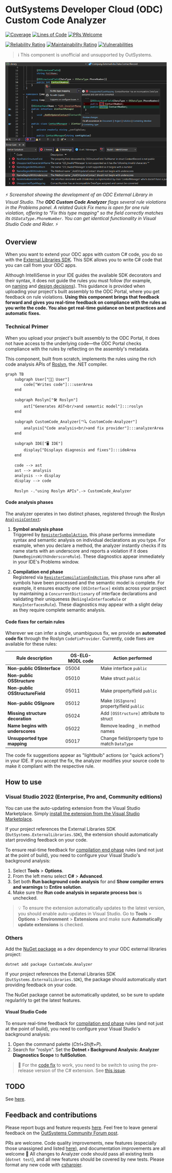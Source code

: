 # OutSystems Developer Cloud (ODC) Custom Code Analyzer

[![Coverage](https://sonarcloud.io/api/project_badges/measure?project=jonathanalgar_CustomCode-Analyzer&metric=coverage&token=cdc14f785767dbdef568a43b914c07c5be4f2e69)](https://sonarcloud.io/summary/new_code?id=jonathanalgar_CustomCode-Analyzer)
[![Lines of Code](https://sonarcloud.io/api/project_badges/measure?project=jonathanalgar_CustomCode-Analyzer&metric=ncloc&token=cdc14f785767dbdef568a43b914c07c5be4f2e69)](https://sonarcloud.io/summary/new_code?id=jonathanalgar_CustomCode-Analyzer) [![PRs Welcome](https://img.shields.io/badge/PRs-welcome-brightgreen.svg?style=flat-square)](https://makeapullrequest.com)

[![Reliability Rating](https://sonarcloud.io/api/project_badges/measure?project=jonathanalgar_CustomCode-Analyzer&metric=reliability_rating&token=cdc14f785767dbdef568a43b914c07c5be4f2e69)](https://sonarcloud.io/summary/new_code?id=jonathanalgar_CustomCode-Analyzer) [![Maintainability Rating](https://sonarcloud.io/api/project_badges/measure?project=jonathanalgar_CustomCode-Analyzer&metric=sqale_rating&token=cdc14f785767dbdef568a43b914c07c5be4f2e69)](https://sonarcloud.io/summary/new_code?id=jonathanalgar_CustomCode-Analyzer)
 [![Vulnerabilities](https://sonarcloud.io/api/project_badges/measure?project=jonathanalgar_CustomCode-Analyzer&metric=vulnerabilities&token=cdc14f785767dbdef568a43b914c07c5be4f2e69)](https://sonarcloud.io/summary/new_code?id=jonathanalgar_CustomCode-Analyzer)

> :information_source: This component is unofficial and unsupported by OutSystems.

![](https://github.com/jonathanalgar/CustomCode-Analyzer/blob/main/screenshot.png?raw=true)

⚡ _Screenshot showing the development of an ODC External Library in Visual Studio. The **ODC Custom Code Analyzer** flags several rule violations in the Problems panel. A related Quick Fix menu is open for one rule violation, offering to "Fix this type mapping" so the field correctly matches its `OSDataType.PhoneNumber`. You can get identical functionality in Visual Studio Code and Rider._  ⚡ 

## Overview

When you want to extend your ODC apps with custom C# code, you do so with the [External Libraries SDK](https://success.outsystems.com/documentation/outsystems_developer_cloud/building_apps/extend_your_apps_with_custom_code/external_libraries_sdk_readme/). This SDK allows you to write C# code that you can call from your ODC apps.

Although IntelliSense in your IDE guides the available SDK decorators and their syntax, it does not guide the rules you must follow (for example, on [naming](https://www.outsystems.com/tk/redirect?g=OS-ELG-MODL-05019) and [design decisions](https://www.outsystems.com/tk/redirect?g=OS-ELG-MODL-05018)). This guidance is provided when uploading your project's built assembly to the ODC Portal, where you get feedback on rule violations. **Using this component brings that feedback forward and gives you real-time feedback on compliance with the rules as you write the code. You also get real-time guidance on best practices and automatic fixes.**

### Technical Primer

When you upload your project's built assembly to the ODC Portal, it does not have access to the underlying code—the ODC Portal checks compliance with the rules by reflecting on the assembly's metadata.

This component, built from scratch, implements the rules using the rich code analysis APIs of [Roslyn](https://github.com/dotnet/roslyn), the .NET compiler.

```mermaid
graph TB
    subgraph User["👩‍💻 User"]
        code["Writes code"]:::userArea
    end

    subgraph Roslyn["🛠 Roslyn"]
        ast["Generates AST<br/>and semantic model"]:::roslyn
    end

    subgraph CustomCode_Analyzer["🔍 CustomCode-Analyzer"]
        analysis["Code analysis<br/>and fix provider"]:::analyzerArea
    end

    subgraph IDE["🖥 IDE"]
        display["Displays diagnosis and fixes"]:::ideArea
    end

    code --> ast
    ast --> analysis
    analysis --> display
    display --> code

    Roslyn -."using Roslyn APIs".-> CustomCode_Analyzer
```

#### Code analysis phases

The analyzer operates in two distinct phases, registered through the Roslyn [`AnalysisContext`](https://github.com/jonathanalgar/CustomCode-Analyzer/blob/33c0d5ce0a762236a495ebc940b688e9e14cd901/src/CustomCode-Analyzer/Analyzer.cs#L355-L364):

1. **Symbol analysis phase**  
   Triggered by [`RegisterSymbolAction`](https://github.com/jonathanalgar/CustomCode-Analyzer/blob/33c0d5ce0a762236a495ebc940b688e9e14cd901/src/CustomCode-Analyzer/Analyzer.cs#L383-L410), this phase performs immediate syntax and semantic analysis on individual declarations as you type. For example, when you declare a method, the analyzer instantly checks if its name starts with an underscore and reports a violation if it does (`NameBeginsWithUnderscoreRule`). These diagnostics appear immediately in your IDE's Problems window.

2. **Compilation end phase**  
   Registered via [`RegisterCompilationEndAction`](https://github.com/jonathanalgar/CustomCode-Analyzer/blob/33c0d5ce0a762236a495ebc940b688e9e14cd901/src/CustomCode-Analyzer/Analyzer.cs#L414-L417), this phase runs after all symbols have been processed and the semantic model is complete. For example, it ensures exactly one `[OSInterface]` exists across your project by maintaining a `ConcurrentDictionary` of interface declarations and validating their uniqueness (`NoSingleInterfaceRule` or `ManyInterfacesRule`). These diagnostics may appear with a slight delay as they require complete semantic analysis.

#### Code fixes for certain rules

Wherever we can infer a single, unambiguous fix, we provide an **automated code fix** through the Roslyn `CodeFixProvider`. Currently, code fixes are available for these rules:

| Rule description                 | OS-ELG-MODL code | Action performed                               |
|----------------------------------|------------------|------------------------------------------------|
| **Non-public OSInterface**       | 05004            | Make interface `public`                        |
| **Non-public OSStructure**       | 05010            | Make struct `public`                           |
| **Non-public OSStructureField**  | 05011            | Make property/field `public`                   |
| **Non-public OSIgnore**          | 05012            | Make `[OSIgnore]` property/field `public`      |
| **Missing structure decoration** | 05024            | Add `[OSStructure]` attribute to struct        |
| **Name begins with underscores** | 05022            | Remove leading `_` in method names             |
| **Unsupported type mapping**     | 05017            | Change field/property type to match `DataType` |

The code fix suggestions appear as "lightbulb" actions (or "quick actions") in your IDE. If you accept the fix, the analyzer modifies your source code to make it compliant with the respective rule.

## How to use

### Visual Studio 2022 (Enterprise, Pro and, Community editions)

You can use the auto-updating extension from the Visual Studio Marketplace. Simply [install the extension from the Visual Studio Marketplace](https://marketplace.visualstudio.com/items?itemName=JonathanAlgar.CustomCodeAnalyzer).

If your project references the External Libraries SDK (`OutSystems.ExternalLibraries.SDK`), the extension should automatically start providing feedback on your code. 

To ensure real-time feedback for [compilation end phase](#analyzer-phases) rules (and not just at the point of build), you need to configure your Visual Studio's background analysis:

1. Select **Tools** > **Options**. 
1. From the left menu select **C#** > **Advanced**. 
1. Set both **Run background code analysis** for and **Show compiler errors and warnings** to **Entire solution**.
1. Make sure the **Run code analysis in separate process box** is unchecked. 

> :bulb: To ensure the extension automatically updates to the latest version, you should enable auto-updates in Visual Studio. Go to **Tools** > **Options** > **Environment** > **Extensions** and make sure **Automatically update extensions** is checked.

### Others

Add the [NuGet package](https://www.nuget.org/packages/CustomCode.Analyzer/) as a dev dependency to your ODC external libraries project:

    dotnet add package CustomCode.Analyzer

If your project references the External Libraries SDK (`OutSystems.ExternalLibraries.SDK`), the package should automatically start providing feedback on your code.

The NuGet package cannot be automatically updated, so be sure to update regularlrly to get the latest features.

#### Visual Studio Code

To ensure real-time feedback for [compilation end phase](#analyzer-phases) rules (and not just at the point of build), you need to configure your Visual Studio's background analysis:

1. Open the command palette (_Ctrl+Shift+P_).
1. Search for "roslyn". Set the **Dotnet › Background Analysis: Analyzer Diagnostics Scope** to **fullSolution**.

> :bug: For the [code fix](#code-fixes-for-certain-rules) to work, you need to be switch to using the pre-release version of the C# extension. See [this issue](https://github.com/dotnet/vscode-csharp/issues/7802).

## TODO

See [here](https://github.com/jonathanalgar/CustomCode-Analyzer/issues?q=is%3Aopen+is%3Aissue+label%3Aenhancement).

## Feedback and contributions

Please report bugs and feature requests [here](https://github.com/jonathanalgar/CustomCode-Analyzer/issues/new/choose). Feel free to leave general feedback on the [OutSystems Community Forum post](https://www.outsystems.com/forums/discussion/100963/odc-external-libraries-custom-code-analyzer/).

PRs are welcome. Code quality improvements, new features (especially those unassigned and listed [here](https://github.com/jonathanalgar/CustomCode-Analyzer/issues?q=is%3Aopen+is%3Aissue+label%3Aenhancement)), and documentation improvements are all welcome 🤗 All changes to Analyzer code should pass all existing tests (`dotnet test`), and all new features should  be covered by new tests. Please format any new code with [csharpier](https://csharpier.com/).